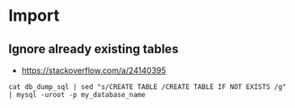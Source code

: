 # Import

## Ignore already existing tables

* https://stackoverflow.com/a/24140395

```shell
cat db_dump_sql | sed "s/CREATE TABLE /CREATE TABLE IF NOT EXISTS /g" | mysql -uroot -p my_database_name
```